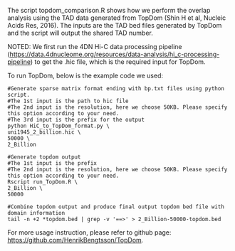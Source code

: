The script topdom_comparison.R shows how we perform the overlap analysis using the TAD data generated from TopDom (Shin H et al, Nucleic Acids Res, 2016).  The inputs are the TAD bed files generated by TopDom and the script will output the shared TAD number.

NOTED: We first run the 4DN Hi-C data processing pipeline (https://data.4dnucleome.org/resources/data-analysis/hi_c-processing-pipeline) to get the .hic file, which is the required input for TopDom. 

To run TopDom, below is the example code we used:
```
#Generate sparse matrix format ending with bp.txt files using python script. 
#The 1st input is the path to hic file
#The 2nd input is the resolution, here we choose 50KB. Please specify this option according to your need.
#The 3rd input is the prefix for the output
python HiC_to_TopDom_format.py \
uni1945_2_billion.hic \
50000 \
2_Billion
```
```
#Generate topdom output
#The 1st input is the prefix
#The 2nd input is the resolution, here we choose 50KB. Please specify this option according to your need.
Rscript run_TopDom.R \
2_Billion \
50000
```

```
#Combine topdom output and produce final output topdom bed file with domain information
tail -n +2 *topdom.bed | grep -v '==>' > 2_Billion-50000-topdom.bed
```
For more usage instruction, please refer to github page: https://github.com/HenrikBengtsson/TopDom.

